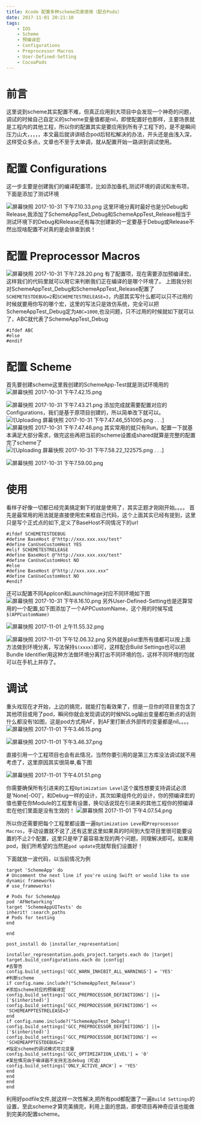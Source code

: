 ```yaml
---
title: Xcode 配置多种scheme完美使用（配合Pods）
date: 2017-11-01 20:21:10
tags:
    - IOS
    - Scheme
    - 预编译宏
    - Configurations
    - Preprocessor Macros
    - User-Defined-Setting
    - CocoaPods
---
```


# 前言
这里说到scheme其实配置不难，但真正应用到大项目中会发现一个神奇的问题，调试的时候自己自定义的scheme变量值都是nil，即使配置好也那样，主要场景就是工程内的其他工程，所以你的配置其实是要应用到所有子工程下的，是不是瞬间压力山大，，，，，本文最后就讲讲结合pod后轻松解决的办法，开头还是由浅入深，这样受众多点，文章也不至于太单调，就从配置开始一路讲到调试使用。
# 配置 Configurations
这一步主要是创建我们的编译配置项，比如添加备机,测试环境的调试和发布项，下面是添加了测试环境

![屏幕快照 2017-10-31 下午7.10.33.png](/assets/blogImage/3994053-36feba23b8a9e57d.png)
这里环境分离时最好也是分Debug和Release,我添加了SchemeAppTest_Debug和SchemeAppTest_Release相当于测试环境下的Debug和Release还有每次创建新的一定要基于Debug或Release不然出现啥配置不对真的是会排查到疯！
# 配置 Preprocessor Macros
![屏幕快照 2017-10-31 下午7.28.20.png](/assets/blogImage/3994053-0cbf93e2a6e0e7b9.png)
有了配置项，现在需要添加预编译宏，这样我们的代码里就可以用它来判断我们正在编译的是哪个环境了。
上图我分别对SchemeAppTest_Debug和SchemeAppTest_Release配置了`SCHEMETESTDEBUG=2`和`SCHEMETESTRELEASE=3`，内部其实写什么都可以只不过用的时候就要用你写的哪个宏，这里的写法只是效仿系统，完全可以把SchemeAppTest_Debug定为`ABC=1000`,也没问题，只不过用的时候就如下就可以了，ABC就代表了SchemeAppTest_Debug
```
#ifdef ABC
#else
#endif
```
<!-- more -->
# 配置 Scheme
首先要创建scheme这里我创建的SchemeApp-Test就是测试环境用的
![屏幕快照 2017-10-31 下午7.42.15.png](/assets/blogImage/3994053-87e9c9897c77efce.png)

![屏幕快照 2017-10-31 下午7.43.21.png](/assets/blogImage/3994053-3112177a3c76dafa.png)
添加完成就需要配置对应的Configurations，我们是基于原项目创建的，所以简单改下就可以。
![
![Uploading 屏幕快照 2017-10-31 下午7.47.46_551095.png . . .]
](/assets/blogImage/3994053-6076902ef0296120.png)
![屏幕快照 2017-10-31 下午7.47.46.png](/assets/blogImage/3994053-5739deca1545b24e.png)
其实常用的就只有Run，配置一下就基本满足大部分需求，做完这些再把当前的scheme设置成shared就算是完整的配置完了scheme了
![
![Uploading 屏幕快照 2017-10-31 下午7.58.22_122575.png . . .]
](/assets/blogImage/3994053-76c183e70ef95e13)

![屏幕快照 2017-10-31 下午7.59.00.png](/assets/blogImage/3994053-c86836b8b7d2d84b)

# 使用
看样子好像一切都已经完美搞定剩下的就是使用了，其实正题才刚刚开始。。。。
首先是最常用的用法就是直接使用宏来框自己代码，这个上面其实已经有提到，这里只是写个正式点的如下,定义了BaseHost不同情况下的url
```
#ifdef SCHEMETESTDEBUG
#define BaseHost @"http://xxx.xxx.xxx/test"
#define CanUseCustomHost YES
#elif SCHEMETESTRELEASE
#define BaseHost @"http://xxx.xxx.xxx/test"
#define CanUseCustomHost NO
#else
#define BaseHost @"http://xxx.xxx.xxx"
#define CanUseCustomHost NO
#endif
```
还可以配置不同AppIcon和LaunchImage对应不同环境如下图
![屏幕快照 2017-10-31 下午8.16.10.png](/assets/blogImage/3994053-17ea70096ec3e073)
另外User-Defined-Setting也是还算常用的一个配置,如下图添加了一个APPCustomName，这个用的时候写成`$(APPCustomName)`

![屏幕快照 2017-11-01 上午11.55.32.png](/assets/blogImage/3994053-b39c7f556d923efc)

![屏幕快照 2017-11-01 下午12.06.32.png](/assets/blogImage/3994053-92d4b200d7f69e69)
另外就是plist里所有值都可以按上面方法做到环境分离，写法保持`$(xxxx)`即可，这样配合Build Settings也可以把Bundle Identifier用这种方法做环境分离打出不同环境的包，这样不同环境的包就可以在手机上并存了。
# 调试
重头戏现在才开始，上边的搞完，就能打包看效果了，但是一旦你的项目里包含了其他项目或用了pod，瞬间你就会发现调试的时候NSLog输出变量都在断点的话则什么都没有!如图，这是pod方式用AF，到AF里打断点外部传的变量都是nil。。。。
![屏幕快照 2017-11-01 下午3.46.15.png](/assets/blogImage/3994053-ea973b927dfa3697)


![屏幕快照 2017-11-01 下午3.46.37.png](/assets/blogImage/3994053-bf61aba6d19b56e6)

直接引用一个工程项目也会有此情况，当然你要引用的是第三方库没法调试就不用考虑了，这里原因其实很简单,看下图

![屏幕快照 2017-11-01 下午4.01.51.png](/assets/blogImage/3994053-defff1bd06fc295d)

你需要确保所有引进来的工程`Optimization Level`这个属性想要支持调试必须是'None[-O0]'，和Debug一样的设计，其次如果组件化的设计，你的预编译宏的值也要在你Module的工程里有设置，换句话说现在引进来的其他工程你的预编译宏在他们里面是没有生效的！
![屏幕快照 2017-11-01 下午4.07.54.png](/assets/blogImage/3994053-50a770f7ab269284)

所以你还需要把每个工程里都设置一遍`Optimization Leve`和`Preprocessor Macros`，手动设置就不说了,还有这里这里如果真的时间到大型项目里很可能要设置的不止2个配置，这里只是举了最容易发现的两个问题，同理解决即可。如果用pod，我们所希望的当然是`pod update`完就帮我们设置好！

下面就放一波代码，以当前情况为例
```
target 'SchemeApp' do
# Uncomment the next line if you're using Swift or would like to use dynamic frameworks
# use_frameworks!

# Pods for SchemeApp
pod 'AFNetworking'
target 'SchemeAppUITests' do
inherit! :search_paths
# Pods for testing
end

end

post_install do |installer_representation|

installer_representation.pods_project.targets.each do |target|
target.build_configurations.each do |config|
#去警告
config.build_settings['GCC_WARN_INHIBIT_ALL_WARNINGS'] = 'YES'
#判断scheme
if config.name.include?("SchemeAppTest_Release")
#添加scheme对应的预编译宏
config.build_settings['GCC_PREPROCESSOR_DEFINITIONS'] ||= ['$(inherited)']
config.build_settings['GCC_PREPROCESSOR_DEFINITIONS'] << 'SCHEMEAPPTESTRELEASE=3'
end
if config.name.include?("SchemeAppTest_Debug")
config.build_settings['GCC_PREPROCESSOR_DEFINITIONS'] ||= ['$(inherited)']
config.build_settings['GCC_PREPROCESSOR_DEFINITIONS'] << 'SCHEMEAPPTESTDEBUG=2'
#指定scheme的调试模式可见变量
config.build_settings['GCC_OPTIMIZATION_LEVEL'] = '0'
#某些情况由于编译器不支持无法debug（可选）
config.build_settings['ONLY_ACTIVE_ARCH'] = 'YES'
end
end
end
end

```
利用好podfile文件,就这样一次性解决,把所有pod都配置了一遍`Build Settings`的设置，至此scheme才算完美搞完，利用上面的思路，即使项目再神奇应该也能做到完美的配置scheme。
